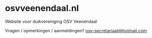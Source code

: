 # osvveenendaal.nl
Website voor duikvereniging OSV Veenendaal

Vragen / opmerkingen / aanmeldingen? osv-secretariaat@hotmail.com
